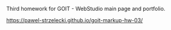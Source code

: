 Third homework for GOIT - WebStudio main page and portfolio.

https://pawel-strzelecki.github.io/goit-markup-hw-03/
